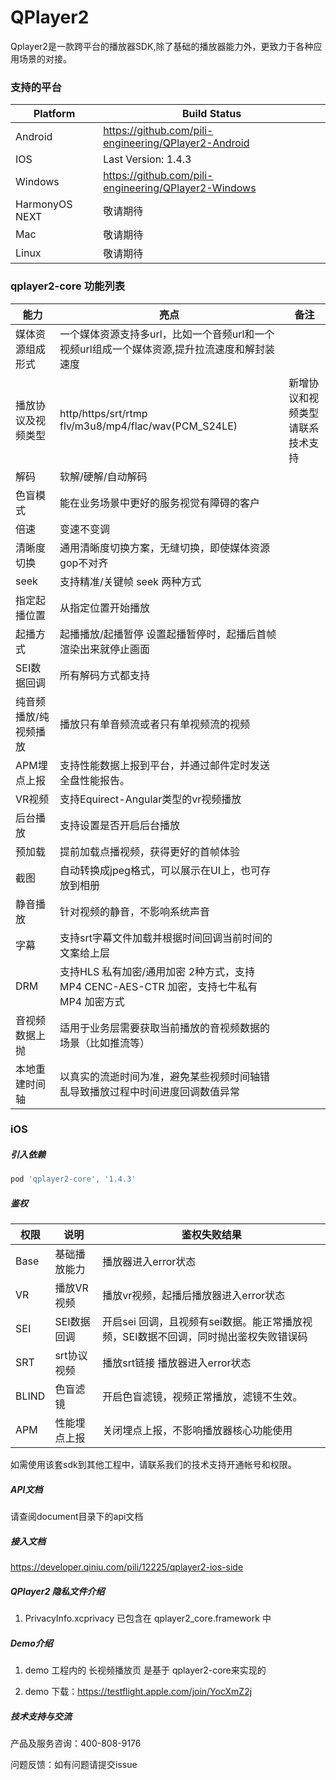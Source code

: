 # QPlayer2



Qplayer2是一款跨平台的播放器SDK,除了基础的播放器能力外，更致力于各种应用场景的对接。

### 支持的平台

 Platform | Build Status
 -------- | ------------
 Android | https://github.com/pili-engineering/QPlayer2-Android 
 IOS | Last Version: 1.4.3 
 Windows | https://github.com/pili-engineering/QPlayer2-Windows 
 HarmonyOS NEXT | 敬请期待 
 Mac | 敬请期待 
 Linux | 敬请期待 
### qplayer2-core 功能列表

| 能力                  | 亮点                                                         | 备注                             |
| --------------------- | ------------------------------------------------------------ | -------------------------------- |
| 媒体资源组成形式      | 一个媒体资源支持多url，比如一个音频url和一个视频url组成一个媒体资源,提升拉流速度和解封装速度 |                                  |
| 播放协议及视频类型    | http/https/srt/rtmp flv/m3u8/mp4/flac/wav(PCM_S24LE)         | 新增协议和视频类型请联系技术支持 |
| 解码                  | 软解/硬解/自动解码                                           |                                  |
| 色盲模式              | 能在业务场景中更好的服务视觉有障碍的客户                     |                                  |
| 倍速                  | 变速不变调                                                   |                                  |
| 清晰度切换            | 通用清晰度切换方案，无缝切换，即使媒体资源gop不对齐          |                                  |
| seek                  | 支持精准/关键帧 seek 两种方式                                |                                  |
| 指定起播位置          | 从指定位置开始播放                                           |                                  |
| 起播方式              | 起播播放/起播暂停 设置起播暂停时，起播后首帧渲染出来就停止画面 |                                  |
| SEI数据回调           | 所有解码方式都支持                                           |                                  |
| 纯音频播放/纯视频播放 | 播放只有单音频流或者只有单视频流的视频                       |                                  |
| APM埋点上报           | 支持性能数据上报到平台，并通过邮件定时发送全盘性能报告。     |                                  |
| VR视频                | 支持Equirect-Angular类型的vr视频播放                         |                                  |
| 后台播放              | 支持设置是否开启后台播放                                     |                                  |
| 预加载                | 提前加载点播视频，获得更好的首帧体验                         |                                  |
| 截图                  | 自动转换成jpeg格式，可以展示在UI上，也可存放到相册           |                                  |
| 静音播放              | 针对视频的静音，不影响系统声音                               |                                  |
| 字幕                  | 支持srt字幕文件加载并根据时间回调当前时间的文案给上层        |                                  |
| DRM                   | 支持HLS 私有加密/通用加密 2种方式，支持 MP4 CENC-AES-CTR 加密，支持七牛私有 MP4 加密方式 |                                  |
| 音视频数据上抛        | 适用于业务层需要获取当前播放的音视频数据的场景（比如推流等） |                                  |
| 本地重建时间轴        | 以真实的流逝时间为准，避免某些视频时间轴错乱导致播放过程中时间进度回调数值异常 |                                  |





### iOS

##### 引入依赖

```groovy
pod 'qplayer2-core', '1.4.3'
```



##### 鉴权

| 权限  | 说明         | 鉴权失败结果                                                 |
| ----- | ------------ | ------------------------------------------------------------ |
| Base  | 基础播放能力 | 播放器进入error状态                                          |
| VR    | 播放VR视频   | 播放vr视频，起播后播放器进入error状态                        |
| SEI   | SEI数据回调  | 开启sei 回调，且视频有sei数据。能正常播放视频，SEI数据不回调，同时抛出鉴权失败错误码 |
| SRT   | srt协议视频  | 播放srt链接 播放器进入error状态                              |
| BLIND | 色盲滤镜     | 开启色盲滤镜，视频正常播放，滤镜不生效。                     |
| APM   | 性能埋点上报 | 关闭埋点上报，不影响播放器核心功能使用                       |

如需使用该套sdk到其他工程中，请联系我们的技术支持开通帐号和权限。




##### API文档

请查阅document目录下的api文档

##### 接入文档

https://developer.qiniu.com/pili/12225/qplayer2-ios-side



##### QPlayer2 隐私文件介绍

1. PrivacyInfo.xcprivacy 已包含在 qplayer2_core.framework 中



##### Demo介绍

1. demo 工程内的 长视频播放页 是基于 qplayer2-core来实现的

1. demo 下载：https://testflight.apple.com/join/YocXmZ2j

   

##### 技术支持与交流

产品及服务咨询：400-808-9176

问题反馈：如有问题请提交issue

